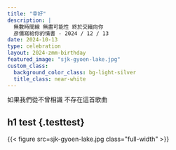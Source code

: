 ```yaml
---
title: "幸好"
description: |
  無數時間線 無盡可能性 終於交織向你
  彦儒寫給你的情書 - 2024 / 12 / 13
date: 2024-10-13
type: celebration
layout: 2024-zmm-birthday
featured_image: "sjk-gyoen-lake.jpg"
custom_class:
  background_color_class: bg-light-silver
  title_class: near-white
---
```


如果我們從不曾相識 不存在這首歌曲


## h1 test {.testtest}

{{< figure src=sjk-gyoen-lake.jpg class="full-width" >}}

